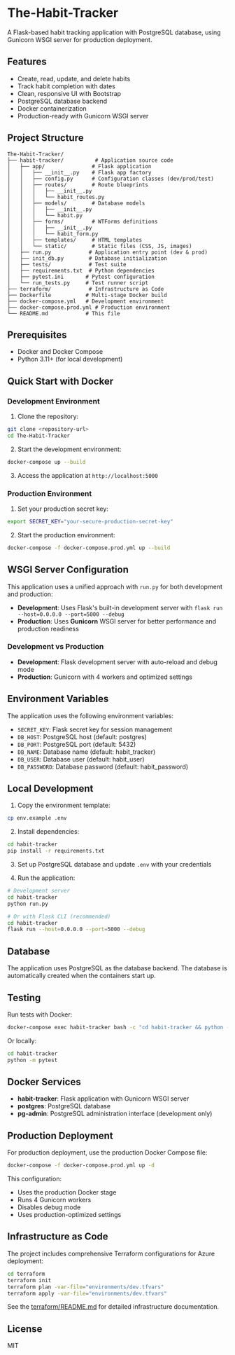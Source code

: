 # The-Habit-Tracker

A Flask-based habit tracking application with PostgreSQL database, using Gunicorn WSGI server for production deployment.

## Features

- Create, read, update, and delete habits
- Track habit completion with dates
- Clean, responsive UI with Bootstrap
- PostgreSQL database backend
- Docker containerization
- Production-ready with Gunicorn WSGI server

## Project Structure

```
The-Habit-Tracker/
├── habit-tracker/          # Application source code
│   ├── app/               # Flask application
│   │   ├── __init__.py    # Flask app factory
│   │   ├── config.py      # Configuration classes (dev/prod/test)
│   │   ├── routes/        # Route blueprints
│   │   │   ├── __init__.py
│   │   │   └── habit_routes.py
│   │   ├── models/        # Database models
│   │   │   ├── __init__.py
│   │   │   └── habit.py
│   │   ├── forms/         # WTForms definitions
│   │   │   ├── __init__.py
│   │   │   └── habit_form.py
│   │   ├── templates/     # HTML templates
│   │   └── static/        # Static files (CSS, JS, images)
│   ├── run.py            # Application entry point (dev & prod)
│   ├── init_db.py        # Database initialization
│   ├── tests/            # Test suite
│   ├── requirements.txt  # Python dependencies
│   ├── pytest.ini       # Pytest configuration
│   └── run_tests.py     # Test runner script
├── terraform/            # Infrastructure as Code
├── Dockerfile           # Multi-stage Docker build
├── docker-compose.yml   # Development environment
├── docker-compose.prod.yml # Production environment
└── README.md            # This file
```

## Prerequisites

- Docker and Docker Compose
- Python 3.11+ (for local development)

## Quick Start with Docker

### Development Environment

1. Clone the repository:

```bash
git clone <repository-url>
cd The-Habit-Tracker
```

2. Start the development environment:

```bash
docker-compose up --build
```

3. Access the application at `http://localhost:5000`

### Production Environment

1. Set your production secret key:

```bash
export SECRET_KEY="your-secure-production-secret-key"
```

2. Start the production environment:

```bash
docker-compose -f docker-compose.prod.yml up --build
```

## WSGI Server Configuration

This application uses a unified approach with `run.py` for both development and production:

- **Development**: Uses Flask's built-in development server with `flask run --host=0.0.0.0 --port=5000 --debug`
- **Production**: Uses **Gunicorn** WSGI server for better performance and production readiness

### Development vs Production

- **Development**: Flask development server with auto-reload and debug mode
- **Production**: Gunicorn with 4 workers and optimized settings

## Environment Variables

The application uses the following environment variables:

- `SECRET_KEY`: Flask secret key for session management
- `DB_HOST`: PostgreSQL host (default: postgres)
- `DB_PORT`: PostgreSQL port (default: 5432)
- `DB_NAME`: Database name (default: habit_tracker)
- `DB_USER`: Database user (default: habit_user)
- `DB_PASSWORD`: Database password (default: habit_password)

## Local Development

1. Copy the environment template:

```bash
cp env.example .env
```

2. Install dependencies:

```bash
cd habit-tracker
pip install -r requirements.txt
```

3. Set up PostgreSQL database and update `.env` with your credentials

4. Run the application:

```bash
# Development server
cd habit-tracker
python run.py

# Or with Flask CLI (recommended)
cd habit-tracker
flask run --host=0.0.0.0 --port=5000 --debug
```

## Database

The application uses PostgreSQL as the database backend. The database is automatically created when the containers start up.

## Testing

Run tests with Docker:

```bash
docker-compose exec habit-tracker bash -c "cd habit-tracker && python -m pytest"
```

Or locally:

```bash
cd habit-tracker
python -m pytest
```

## Docker Services

- **habit-tracker**: Flask application with Gunicorn WSGI server
- **postgres**: PostgreSQL database
- **pg-admin**: PostgreSQL administration interface (development only)

## Production Deployment

For production deployment, use the production Docker Compose file:

```bash
docker-compose -f docker-compose.prod.yml up -d
```

This configuration:

- Uses the production Docker stage
- Runs 4 Gunicorn workers
- Disables debug mode
- Uses production-optimized settings

## Infrastructure as Code

The project includes comprehensive Terraform configurations for Azure deployment:

```bash
cd terraform
terraform init
terraform plan -var-file="environments/dev.tfvars"
terraform apply -var-file="environments/dev.tfvars"
```

See the [terraform/README.md](terraform/README.md) for detailed infrastructure documentation.

## License

MIT
